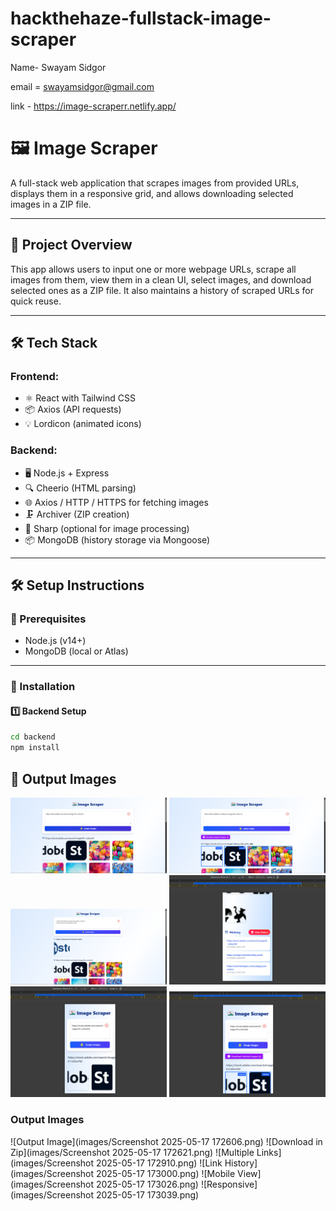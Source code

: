 # hackthehaze-fullstack-image-scraper

Name- Swayam Sidgor

email = swayamsidgor@gmail.com

link - https://image-scraperr.netlify.app/

# 🖼️ Image Scraper

A full-stack web application that scrapes images from provided URLs, displays them in a responsive grid, and allows downloading selected images in a ZIP file.

---

## 🚀 Project Overview

This app allows users to input one or more webpage URLs, scrape all images from them, view them in a clean UI, select images, and download selected ones as a ZIP file. It also maintains a history of scraped URLs for quick reuse.

---

## 🛠️ Tech Stack

### Frontend:
- ⚛️ React with Tailwind CSS
- 📦 Axios (API requests)
- 💡 Lordicon (animated icons)

### Backend:
- 🖥️ Node.js + Express
- 🔍 Cheerio (HTML parsing)
- 🌐 Axios / HTTP / HTTPS for fetching images
- 🗜️ Archiver (ZIP creation)
- 🧠 Sharp (optional for image processing)
- 📦 MongoDB (history storage via Mongoose)

---

## 🛠️ Setup Instructions

### 🔧 Prerequisites
- Node.js (v14+)
- MongoDB (local or Atlas)

---

### 🧩 Installation

#### 1️⃣ Backend Setup

```bash
cd backend
npm install

```
## 📸 Output Images

<p float="left">
  <img src="images/Screenshot%202025-05-17%20172606.png" width="250"/>
  <img src="images/Screenshot%202025-05-17%20172621.png" width="250"/>
  <img src="images/Screenshot%202025-05-17%20172910.png" width="250"/>
  <img src="images/Screenshot%202025-05-17%20173000.png" width="250"/>
  <img src="images/Screenshot%202025-05-17%20173026.png" width="250"/>
  <img src="images/Screenshot%202025-05-17%20173039.png" width="250"/>
</p>


### Output Images

![Output Image](images/Screenshot 2025-05-17 172606.png)
![Download in Zip](images/Screenshot 2025-05-17 172621.png)
![Multiple Links](images/Screenshot 2025-05-17 172910.png)
![Link History](images/Screenshot 2025-05-17 173000.png)
![Mobile View](images/Screenshot 2025-05-17 173026.png)
![Responsive](images/Screenshot 2025-05-17 173039.png)

